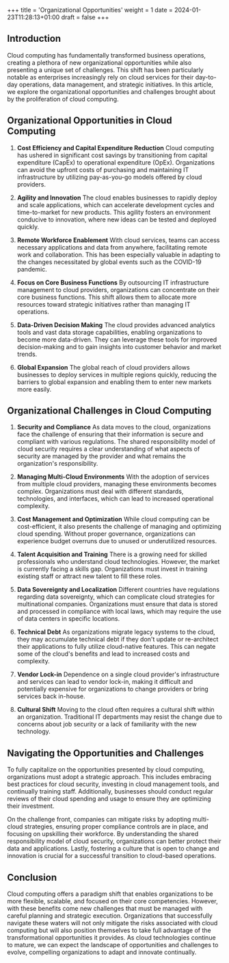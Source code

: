+++
title = 'Organizational Opportunities'
weight = 1
date = 2024-01-23T11:28:13+01:00
draft = false
+++

## Introduction

Cloud computing has fundamentally transformed business operations, creating a plethora of new organizational opportunities while also presenting a unique set of challenges. This shift has been particularly notable as enterprises increasingly rely on cloud services for their day-to-day operations, data management, and strategic initiatives. In this article, we explore the organizational opportunities and challenges brought about by the proliferation of cloud computing.

## Organizational Opportunities in Cloud Computing

1. **Cost Efficiency and Capital Expenditure Reduction**
   Cloud computing has ushered in significant cost savings by transitioning from capital expenditure (CapEx) to operational expenditure (OpEx). Organizations can avoid the upfront costs of purchasing and maintaining IT infrastructure by utilizing pay-as-you-go models offered by cloud providers.

2. **Agility and Innovation**
   The cloud enables businesses to rapidly deploy and scale applications, which can accelerate development cycles and time-to-market for new products. This agility fosters an environment conducive to innovation, where new ideas can be tested and deployed quickly.

3. **Remote Workforce Enablement**
   With cloud services, teams can access necessary applications and data from anywhere, facilitating remote work and collaboration. This has been especially valuable in adapting to the changes necessitated by global events such as the COVID-19 pandemic.

4. **Focus on Core Business Functions**
   By outsourcing IT infrastructure management to cloud providers, organizations can concentrate on their core business functions. This shift allows them to allocate more resources toward strategic initiatives rather than managing IT operations.

5. **Data-Driven Decision Making**
   The cloud provides advanced analytics tools and vast data storage capabilities, enabling organizations to become more data-driven. They can leverage these tools for improved decision-making and to gain insights into customer behavior and market trends.

6. **Global Expansion**
   The global reach of cloud providers allows businesses to deploy services in multiple regions quickly, reducing the barriers to global expansion and enabling them to enter new markets more easily.

## Organizational Challenges in Cloud Computing

1. **Security and Compliance**
   As data moves to the cloud, organizations face the challenge of ensuring that their information is secure and compliant with various regulations. The shared responsibility model of cloud security requires a clear understanding of what aspects of security are managed by the provider and what remains the organization's responsibility.

2. **Managing Multi-Cloud Environments**
   With the adoption of services from multiple cloud providers, managing these environments becomes complex. Organizations must deal with different standards, technologies, and interfaces, which can lead to increased operational complexity.

3. **Cost Management and Optimization**
   While cloud computing can be cost-efficient, it also presents the challenge of managing and optimizing cloud spending. Without proper governance, organizations can experience budget overruns due to unused or underutilized resources.

4. **Talent Acquisition and Training**
   There is a growing need for skilled professionals who understand cloud technologies. However, the market is currently facing a skills gap. Organizations must invest in training existing staff or attract new talent to fill these roles.

5. **Data Sovereignty and Localization**
   Different countries have regulations regarding data sovereignty, which can complicate cloud strategies for multinational companies. Organizations must ensure that data is stored and processed in compliance with local laws, which may require the use of data centers in specific locations.

6. **Technical Debt**
   As organizations migrate legacy systems to the cloud, they may accumulate technical debt if they don't update or re-architect their applications to fully utilize cloud-native features. This can negate some of the cloud's benefits and lead to increased costs and complexity.

7. **Vendor Lock-in**
   Dependence on a single cloud provider's infrastructure and services can lead to vendor lock-in, making it difficult and potentially expensive for organizations to change providers or bring services back in-house.

8. **Cultural Shift**
   Moving to the cloud often requires a cultural shift within an organization. Traditional IT departments may resist the change due to concerns about job security or a lack of familiarity with the new technology.

## Navigating the Opportunities and Challenges

To fully capitalize on the opportunities presented by cloud computing, organizations must adopt a strategic approach. This includes embracing best practices for cloud security, investing in cloud management tools, and continually training staff. Additionally, businesses should conduct regular reviews of their cloud spending and usage to ensure they are optimizing their investment.

On the challenge front, companies can mitigate risks by adopting multi-cloud strategies, ensuring proper compliance controls are in place, and focusing on upskilling their workforce. By understanding the shared responsibility model of cloud security, organizations can better protect their data and applications. Lastly, fostering a culture that is open to change and innovation is crucial for a successful transition to cloud-based operations.

## Conclusion

Cloud computing offers a paradigm shift that enables organizations to be more flexible, scalable, and focused on their core competencies. However, with these benefits come new challenges that must be managed with careful planning and strategic execution. Organizations that successfully navigate these waters will not only mitigate the risks associated with cloud computing but will also position themselves to take full advantage of the transformational opportunities it provides. As cloud technologies continue to mature, we can expect the landscape of opportunities and challenges to evolve, compelling organizations to adapt and innovate continually.